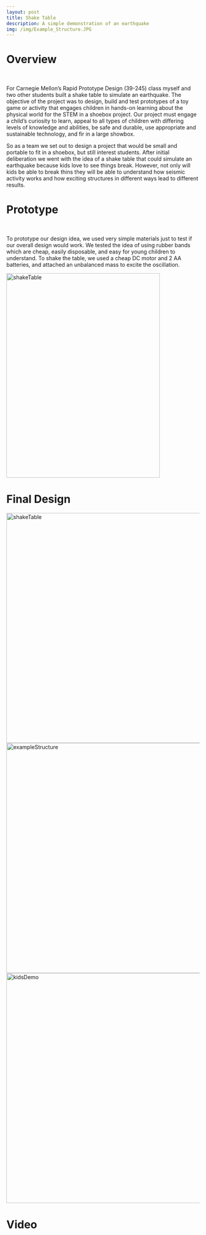 ```yaml
---
layout: post
title: Shake Table
description: A simple demonstration of an earthquake
img: /img/Example_Structure.JPG
---
```


# Overview
<br />

For Carnegie Mellon’s Rapid Prototype Design (39-245) class myself and two other students built a shake table to simulate an earthquake. The objective of the project was to design, build and test prototypes of a toy game or activity that engages children in hands-on learning about the physical world for the STEM in a shoebox project. Our project must engage a child’s curiosity to learn, appeal to all types of children with differing levels of knowledge and abilities, be safe and durable, use appropriate and sustainable technology, and fir in a large showbox. 

So as a team we set out to design a project that would be small and portable to fit in a shoebox, but still interest students. After initial deliberation we went with the idea of a shake table that could simulate an earthquake because kids love to see things break. However, not only will kids be able to break thins they will be able to understand how seismic activity works and how exciting structures in different ways lead to different results.


# Prototype
<br />

To prototype our design idea, we used very simple materials just to test if our overall design would work. We tested the idea of using rubber bands which are cheap, easily disposable, and easy for young children to understand. To shake the table, we used a cheap DC motor and 2 AA batteries, and attached an unbalanced mass to excite the oscillation. 

<img src="http://krcarter.github.io/img/early_table.JPG" alt="shakeTable" width="400" height = "533"/>

# Final Design



<img src="http://krcarter.github.io/img/Shake_table_CADrender.JPG" alt="shakeTable" width="600"/>

<img src="http://krcarter.github.io/img/Example_Structure.JPG" alt="exampleStructure" width="600"/>

<img src="http://krcarter.github.io/img/kidsDemo.png" alt="kidsDemo" width="600"/>


# Video
 <br />


